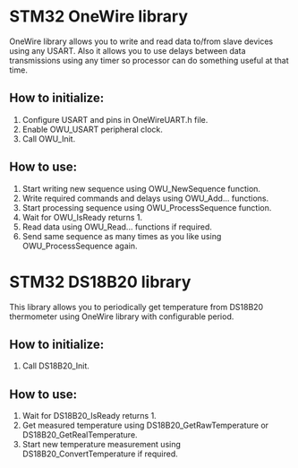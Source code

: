 # STM32 OneWire library
OneWire library allows you to write and read data to/from slave devices using any USART. Also it allows you to use delays between data transmissions using any timer so processor can do something useful at that time.

## How to initialize:
1. Configure USART and pins in OneWireUART.h file.
2. Enable OWU_USART peripheral clock.
3. Call OWU_Init.

## How to use:
1. Start writing new sequence using OWU_NewSequence function.
2. Write required commands and delays using OWU_Add... functions.
3. Start processing sequence using OWU_ProcessSequence function.
4. Wait for OWU_IsReady returns 1.
5. Read data using OWU_Read... functions if required.
6. Send same sequence as many times as you like using OWU_ProcessSequence again.

# STM32 DS18B20 library
This library allows you to periodically get temperature from DS18B20 thermometer using OneWire library with configurable period.

## How to initialize:
1. Call DS18B20_Init.

## How to use:
1. Wait for DS18B20_IsReady returns 1.
2. Get measured temperature using DS18B20_GetRawTemperature or DS18B20_GetRealTemperature.
3. Start new temperature measurement using DS18B20_ConvertTemperature if required.